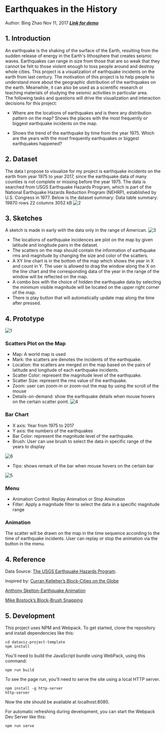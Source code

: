 # **Earthquakes in the History**
Author: Bing Zhao Nov 11, 2017
[**_Link for demo_**](https://loveice622.github.io/usEarthquakeViewer/)

## 1. Introduction
An earthquake is the shaking of the surface of the Earth, resulting from the sudden release of energy in the Earth's lithosphere that creates seismic waves. Earthquakes can range in size from those that are so weak that they cannot be felt to those violent enough to toss people around and destroy whole cities.
This project is a visualization of earthquake incidents on the earth from last century. The motivation of this project is to help people to understand more about the geographic distribution of the earthquakes on the earth. Meanwhile, it can also be used as a scientific research or teaching materials of studying the seismic activities in particular area.  
The following tasks and questions will drive the visualization and interaction decisions for this project:

- Where are the locations of earthquakes and is there any distribution pattern on the map?  Shows the places with the most frequently or biggest earthquake incidents on the map.

- Shows the trend of the earthquake by time from the year 1975. Which are the years with the most frequently earthquakes or biggest earthquakes happened? 

## 2. Dataset
The data I propose to visualize for my project is earthquake incidents on the earth from year 1975 to year 2017, since the earthquake data of many counties is not complete or missing before the year 1975. The data is searched from USGS Earthquake Hazards Program, which is part of the National Earthquake Hazards Reduction Program (NEHRP), established by U.S. Congress in 1977. Below is the dataset summary:
Data table summary: 
19870 rows
22 columns
3052 kB
![2](https://user-images.githubusercontent.com/25095189/32582820-b1346dd6-c4be-11e7-88df-a3822ea1c15f.png)

## 3. Sketches
A sketch is made in early with the data only in the range of American. 
![3](https://user-images.githubusercontent.com/25095189/32582967-553f28d0-c4bf-11e7-99f9-f6ecc79706dc.jpg)
- The locations of earthquake incidences are plot on the map by given latitude and longitude pairs in the dataset.   
- The scatters on the map should contain the information of earthquake rms and magnitude by changing the size and color of the scatters. 
- A XY line chart is in the bottom of the map which shows the year in X and count in Y. The user is allowed to drag the window along the X on the line chart and the corresponding data of the year in the range of the window will be reflected on the map.
- A combo box with the choice of hidden the earthquake data by selecting the minimum visible magnitude will be located on the upper right corner of the map. 
- There is play button that will automatically update map along the time after pressed.

## 4. Prototype
![1](https://user-images.githubusercontent.com/25095189/32581084-6a63376e-c4b6-11e7-82fd-5f5c1a083178.png)
### Scatters Plot on the Map
- Map: A world map is used 
- Mark: the scatters are denotes the incidents of the earthquake. 
- Location: the scatters are merged on the map based on the pairs of latitude and longitude of each earthquake incidents.
- Scatter Color: represent the magnitude level of the earthquake. 
- Scatter Size: represent the rms value of the earthquake.
- Zoom: user can zoom-in or zoom-out the map by using the scroll of the mouse
- Details-on-demand: show the earthquake details when mouse hovers on the certain scatter point.
![4](https://user-images.githubusercontent.com/25095189/32583723-31807440-c4c3-11e7-8ee4-8533881d8a04.png)

### Bar Chart 
- X axis: Year from 1975 to 2017
- Y axis: the numbers of the earthquakes 
- Bar Color: represent the magnitude level of the earthquake.
- Brush: User can use brush to select the data in specific range of the years to display

![6](https://user-images.githubusercontent.com/25095189/32584881-a56e616e-c4c8-11e7-8f78-3a0e69bb5c94.png)

- Tips: shows remark of the bar when mouse hovers on the certain bar

![5](https://user-images.githubusercontent.com/25095189/32583864-981899ee-c4c3-11e7-93f9-04e7cf02b67a.png)

### Menu
- Animation Control:  Replay Animation or Stop Animation
- Filter: Apply a magnitude filter to select the data in a specific magnitude range

### Animation
The scatter will be drawn on the map in the time sequence according to the time of earthquake incidents. User can replay or stop the animation via the button in the menu.
 
## 4. Reference
Data Source: [The USGS Earthquake Hazards Program](https://earthquake.usgs.gov/earthquakes/search/).

Inspired by: [Curran Kelleher’s Block-Cities on the Globe](https://bl.ocks.org/curran/115407b42ef85b0758595d05c825b346)

[Anthony Skelton-Earthquake Animation](https://anthonyskelton.com/2016/d3-js-earthquake-visualizations/)

[Mike Bostock’s Block-Brush Snapping](https://bl.ocks.org/mbostock/6232537)

## 5. Development

This project uses NPM and Webpack. To get started, clone the repository and install dependencies like this:

```
cd dataviz-project-template
npm install
```

You'll need to build the JavaScript bundle using WebPack, using this command:

```
npm run build
```

To see the page run, you'll need to serve the site using a local HTTP server.

```
npm install -g http-server
http-server
```

Now the site should be available at localhost:8080.

For automatic refreshing during development, you can start the Webpack Dev Server like this:

```
npm run serve
```
